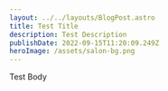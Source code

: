 ```yaml
---
layout: ../../layouts/BlogPost.astro
title: Test Title
description: Test Description
publishDate: 2022-09-15T11:20:09.249Z
heroImage: /assets/salon-bg.png
---
```

Test Body